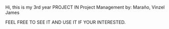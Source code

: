 Hi, this is my 3rd year PROJECT IN Project Management by: Maraño, Vinzel James

FEEL FREE TO SEE IT AND USE IT IF YOUR INTERESTED.
